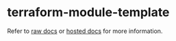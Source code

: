 # terraform-module-template

Refer to [raw docs](./docs/source/OVERVIEW.md) or [hosted docs]() for more information.